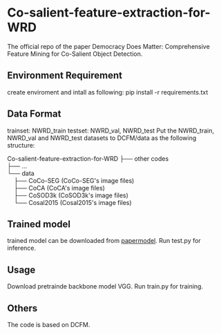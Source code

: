 # Co-salient-feature-extraction-for-WRD
The official repo of the paper Democracy Does Matter: Comprehensive Feature Mining for Co-Salient Object Detection.

## Environment Requirement
create enviroment and intall as following: pip install -r requirements.txt

## Data Format
trainset: NWRD_train
testset: NWRD_val, NWRD_test
Put the NWRD_train, NWRD_val and NWRD_test datasets to DCFM/data as the following structure:

Co-salient-feature-extraction-for-WRD
├── other codes  
├── ...  
└── data  
&nbsp;&nbsp;&nbsp;&nbsp;├── CoCo-SEG (CoCo-SEG's image files)  
&nbsp;&nbsp;&nbsp;&nbsp;├── CoCA (CoCA's image files)  
&nbsp;&nbsp;&nbsp;&nbsp;├── CoSOD3k (CoSOD3k's image files)  
&nbsp;&nbsp;&nbsp;&nbsp;└── Cosal2015 (Cosal2015's image files)  


## Trained model
trained model can be downloaded from [papermodel](https://drive.google.com/drive/folders/1kvPTjDiOU6_puIWmNVoKYcoLIxuSIz82?usp=sharing).
Run test.py for inference.

## Usage
Download pretrainde backbone model VGG.
Run train.py for training.

## Others
The code is based on DCFM. 
